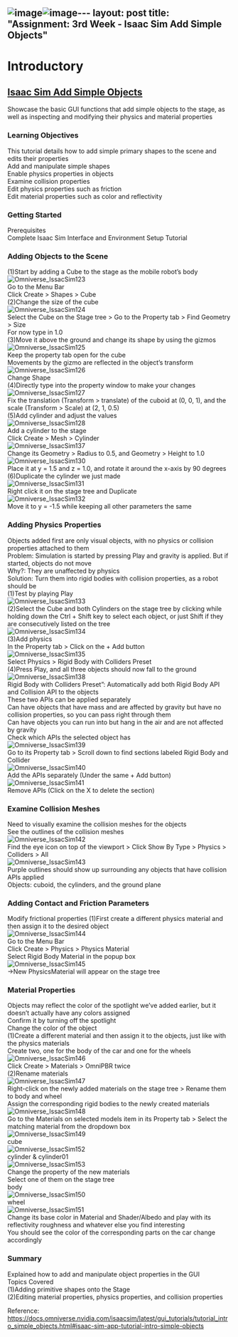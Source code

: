 ![image](https://github.com/growingpenguin/growingpenguin.github.io/assets/110277903/3a598d64-99bd-4be8-b531-8dc1761d1d53)![image](https://github.com/growingpenguin/growingpenguin.github.io/assets/110277903/a0219662-df82-4add-970d-e61aefb620ff)---
layout: post
title:  "Assignment: 3rd Week - Isaac Sim Add Simple Objects"
---

# Introductory 
## [Isaac Sim Add Simple Objects](https://docs.omniverse.nvidia.com/isaacsim/latest/gui_tutorials/tutorial_intro_simple_objects.html#isaac-sim-app-tutorial-intro-simple-objects) 
Showcase the basic GUI functions that add simple objects to the stage, as well as inspecting and modifying their physics and material properties <br/>
### Learning Objectives
This tutorial details how to add simple primary shapes to the scene and edits their properties <br/> 
Add and manipulate simple shapes <br/>
Enable physics properties in objects <br/>
Examine collision properties <br/>
Edit physics properties such as friction <br/>
Edit material properties such as color and reflectivity <br/>

### Getting Started
Prerequisites <br/>
Complete Isaac Sim Interface and Environment Setup Tutorial <br/>

### Adding Objects to the Scene
(1)Start by adding a Cube to the stage as the mobile robot’s body <br/>
![Omniverse_IssacSim123](https://github.com/growingpenguin/growingpenguin.github.io/assets/110277903/da30fb16-42ad-48da-acb2-c4fccb3c193d) <br/>
Go to the Menu Bar <br/>
Click Create > Shapes > Cube <br/>
(2)Change the size of the cube <br/>
![Omniverse_IssacSim124](https://github.com/growingpenguin/growingpenguin.github.io/assets/110277903/6258aaf1-5bec-460d-af4e-bc38d6038a99) <br/>
Select the Cube on the Stage tree > Go to the Property tab > Find Geometry > Size <br/>
For now type in 1.0 <br/>
(3)Move it above the ground and change its shape by using the gizmos <br/>
![Omniverse_IssacSim125](https://github.com/growingpenguin/growingpenguin.github.io/assets/110277903/bbac4f87-70c9-460f-8d83-6b0ff358309d) <br/>
Keep the property tab open for the cube  <br/>
Movements by the gizmo are reflected in the object’s transform <br/>
![Omniverse_IssacSim126](https://github.com/growingpenguin/growingpenguin.github.io/assets/110277903/caff0dfd-b6ae-47de-9679-0dfa34fc7dd9) <br/>
Change Shape <br/>
(4)Directly type into the property window to make your changes  <br/>
![Omniverse_IssacSim127](https://github.com/growingpenguin/growingpenguin.github.io/assets/110277903/028443eb-0d5f-4128-9f8b-c28648802dff)  <br/>
Fix the translation (Transform > translate) of the cuboid at (0, 0, 1), and the scale (Transform > Scale) at (2, 1, 0.5) <br/>
(5)Add cylinder and adjust the values <br/>
![Omniverse_IssacSim128](https://github.com/growingpenguin/growingpenguin.github.io/assets/110277903/f4d2ef39-b64c-40f6-a491-a22344686514)  <br/> 
Add a cylinder to the stage <br/> 
Click Create > Mesh > Cylinder <br/>
![Omniverse_IssacSim137](https://github.com/growingpenguin/growingpenguin.github.io/assets/110277903/f855733a-86ed-41c4-bb97-75483f90b378) <br/> 
Change its Geometry > Radius to 0.5, and Geometry > Height to 1.0 <br/>
![Omniverse_IssacSim130](https://github.com/growingpenguin/growingpenguin.github.io/assets/110277903/6ae1c1ed-32cc-48b7-a0e8-d5160717aa33)  <br/>
Place it at y = 1.5 and z = 1.0, and rotate it around the x-axis by 90 degrees <br/>
(6)Duplicate the cylinder we just made <br/>
![Omniverse_IssacSim131](https://github.com/growingpenguin/growingpenguin.github.io/assets/110277903/15fef3f1-e006-414f-b7bc-0e00c2f73a8c) <br/>
Right click it on the stage tree and Duplicate <br/>
![Omniverse_IssacSim132](https://github.com/growingpenguin/growingpenguin.github.io/assets/110277903/466e06f5-e27d-442c-87dd-e27e5b4f9bbb) <br/>
Move it to y = -1.5 while keeping all other parameters the same <br/>

### Adding Physics Properties
Objects added first are only visual objects, with no physics or collision properties attached to them <br/> 
Problem: Simulation is started by pressing Play and gravity is applied. But if started, objects do not move <br/> 
Why?: They are unaffected by physics <br/>
Solution: Turn them into rigid bodies with collision properties, as a robot should be <br/>
(1)Test by playing Play <br/>
![Omniverse_IssacSim133](https://github.com/growingpenguin/growingpenguin.github.io/assets/110277903/df372208-2281-4e0f-9d55-70ec72b41b09) <br/> 
(2)Select the Cube and both Cylinders on the stage tree by clicking while holding down the Ctrl + Shift key to select each object, or just Shift if they are consecutively listed on the tree <br/>
![Omniverse_IssacSim134](https://github.com/growingpenguin/growingpenguin.github.io/assets/110277903/e68c9f52-48af-401c-9375-0feb0f5d2677) <br/> 
(3)Add physics <br/>
In the Property tab > Click on the + Add button <br/>
![Omniverse_IssacSim135](https://github.com/growingpenguin/growingpenguin.github.io/assets/110277903/a74228b9-eedb-4446-a596-49a259a9750b) <br/>
Select Physics > Rigid Body with Colliders Preset  <br/>
(4)Press Play, and all three objects should now fall to the ground <br/>
![Omniverse_IssacSim138](https://github.com/growingpenguin/growingpenguin.github.io/assets/110277903/f15d3a19-9952-4fae-9803-e239f657bacd) <br/>
Rigid Body with Colliders Preset”: Automatically add both Rigid Body API and Collision API to the objects <br/>
These two APIs can be applied separately <br/>
Can have objects that have mass and are affected by gravity but have no collision properties, so you can pass right through them <br/>
Can have objects you can run into but hang in the air and are not affected by gravity <br/>
Check which APIs the selected object has <br/>
![Omniverse_IssacSim139](https://github.com/growingpenguin/growingpenguin.github.io/assets/110277903/dd3954f7-407d-4544-973a-befe3ceddb45) <br/>
Go to its Property tab > Scroll down to find sections labeled Rigid Body and Collider <br/>
![Omniverse_IssacSim140](https://github.com/growingpenguin/growingpenguin.github.io/assets/110277903/4c17c4dd-bacb-4b7e-bded-abe8bf6e4f1d) <br/>
Add the APIs separately (Under the same + Add button) <br/>
![Omniverse_IssacSim141](https://github.com/growingpenguin/growingpenguin.github.io/assets/110277903/7202b1c2-65cd-4761-aca1-b14ecb0efae8) <br/>
Remove APIs (Click on the X to delete the section) <br/>

### Examine Collision Meshes
Need to visually examine the collision meshes for the objects <br/>
See the outlines of the collision meshes  <br/>
![Omniverse_IssacSim142](https://github.com/growingpenguin/growingpenguin.github.io/assets/110277903/73c5dd78-3b23-4339-ab02-f94c62578434) <br/>
Find the eye icon on top of the viewport > Click Show By Type > Physics > Colliders > All <br/> 
![Omniverse_IssacSim143](https://github.com/growingpenguin/growingpenguin.github.io/assets/110277903/6fbf2873-da08-4a51-bd6a-d5708ca8a612) <br/> 
Purple outlines should show up surrounding any objects that have collision APIs applied <br/> 
Objects: cuboid, the cylinders, and the ground plane <br/>

### Adding Contact and Friction Parameters
Modify frictional properties
(1)First create a different physics material and then assign it to the desired object <br/>
![Omniverse_IssacSim144](https://github.com/growingpenguin/growingpenguin.github.io/assets/110277903/ee107057-63b0-4dec-8afa-3fb540e79264) <br/>
Go to the Menu Bar <br/>
Click Create > Physics > Physics Material <br/>
Select Rigid Body Material in the popup box <br/>
![Omniverse_IssacSim145](https://github.com/growingpenguin/growingpenguin.github.io/assets/110277903/2bddb23a-2cb9-4fe1-a5b6-e9038b31ef37) <br/>
->New PhysicsMaterial will appear on the stage tree  <br/>

### Material Properties
Objects may reflect the color of the spotlight we’ve added earlier, but it doesn’t actually have any colors assigned <br/> 
Confirm it by turning off the spotlight <br/>
Change the color of the object <br/>
(1)Create a different material and then assign it to the objects, just like with the physics materials <br/> 
Create two, one for the body of the car and one for the wheels <br/>
![Omniverse_IssacSim146](https://github.com/growingpenguin/growingpenguin.github.io/assets/110277903/c062dba7-2aa1-45c9-8da4-2e6a4086b824) <br/>
Click Create > Materials > OmniPBR twice <br/>
(2)Rename materials <br/>
![Omniverse_IssacSim147](https://github.com/growingpenguin/growingpenguin.github.io/assets/110277903/f565a18f-110f-4257-8942-06f2e58504c4) <br/>
Right-click on the newly added materials on the stage tree > Rename them to body and wheel <br/>
Assign the corresponding rigid bodies to the newly created materials <br/>
![Omniverse_IssacSim148](https://github.com/growingpenguin/growingpenguin.github.io/assets/110277903/eb31007f-b5bd-4b25-aa52-de2a605c171b) <br/>
Go to the Materials on selected models item in its Property tab > Select the matching material from the dropdown box <br/>
![Omniverse_IssacSim149](https://github.com/growingpenguin/growingpenguin.github.io/assets/110277903/3ae81a82-603a-4122-8337-c519580214a5) <br/>
cube <br/>
![Omniverse_IssacSim152](https://github.com/growingpenguin/growingpenguin.github.io/assets/110277903/18fdc5c0-ea69-4dc1-b2cc-602a50b554da) <br/>
cylinder & cylinder01 <br/>
![Omniverse_IssacSim153](https://github.com/growingpenguin/growingpenguin.github.io/assets/110277903/757949a4-880f-490f-a378-504ecb754ea8) <br/>
Change the property of the new materials <br/>
Select one of them on the stage tree <br/>
body <br/>
![Omniverse_IssacSim150](https://github.com/growingpenguin/growingpenguin.github.io/assets/110277903/bc5d81d1-ff85-4246-9d84-93589c7d0f83) <br/>
wheel <br/>
![Omniverse_IssacSim151](https://github.com/growingpenguin/growingpenguin.github.io/assets/110277903/ba0f7dcb-d9ce-4843-b6b4-e9c1205d193d) <br/>
Change its base color in Material and Shader/Albedo and play with its reflectivity roughness and whatever else you find interesting <br/>
You should see the color of the corresponding parts on the car change accordingly <br/>

### Summary
Explained how to add and manipulate object properties in the GUI <br/>
Topics Covered <br/>
(1)Adding primitive shapes onto the Stage <br/>
(2)Editing material properties, physics properties, and collision properties <br/>

Reference: <br/>
https://docs.omniverse.nvidia.com/isaacsim/latest/gui_tutorials/tutorial_intro_simple_objects.html#isaac-sim-app-tutorial-intro-simple-objects <br/>


    

